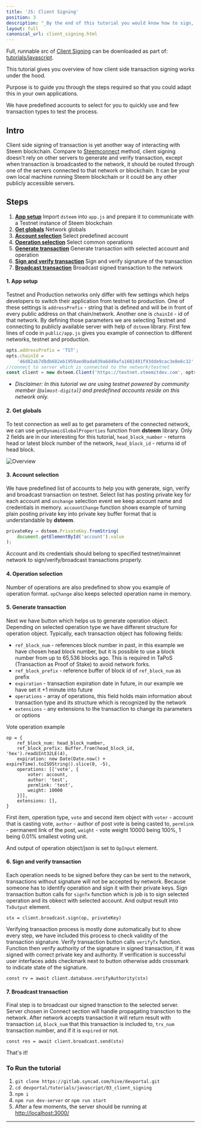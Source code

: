 ```yaml
---
title: 'JS: Client Signing'
position: 3
description: "_By the end of this tutorial you would know how to sign, verify broadcast transactions locally on Steem._"
layout: full
canonical_url: client_signing.html
---              
```

<span class="fa-pull-left top-of-tutorial-repo-link"><span class="first-word">Full</span>, runnable src of [Client Signing](https://gitlab.syncad.com/hive/devportal/-/tree/master/tutorials/javascript/tutorials/03_client_signing) can be downloaded as part of: [tutorials/javascript](https://gitlab.syncad.com/hive/devportal/-/tree/master/tutorials/javascript).</span>
<br>



This tutorial gives you overview of how client side transaction signing works under the hood.

Purpose is to guide you through the steps required so that you could adapt this in your own applications.

We have predefined accounts to select for you to quickly use and few transaction types to test the process.

## Intro

Client side signing of transaction is yet another way of interacting with Steem blockchain. Compare to [Steemconnect](https://github.com/steemit/devportal-tutorials-js/tree/master/tutorials/02_steemconnect) method, client signing doesn't rely on other servers to generate and verify transaction, except when transaction is broadcasted to the network, it should be routed through one of the servers connected to that network or blockchain. It can be your own local machine running Steem blockchain or it could be any other publicly accessible servers.

## Steps

1.  [**App setup**](#app-setup) Import `dsteem` into `app.js` and prepare it to communicate with a Testnet instance of Steem blockchain
1.  [**Get globals**](#get-globals) Network globals
1.  [**Account selection**](#account-selection) Select predefined account
1.  [**Operation selection**](#operation-selection) Select common operations
1.  [**Generate transaction**](#generate-trx) Generate transaction with selected account and operation
1.  [**Sign and verify transaction**](#sav-trx) Sign and verify signature of the transaction
1.  [**Broadcast transaction**](#broadcast-trx) Broadcast signed transaction to the network

#### 1. App setup<a name="app-setup"></a>

Testnet and Production networks only differ with few settings which helps developers to switch their application from testnet to production. One of these settings is `addressPrefix` - string that is defined and will be in front of every public address on that chain/network. Another one is `chainId` - id of that network. By defining those parameters we are selecting Testnet and connecting to publicly available server with help of `dsteem` library. First few lines of code in `public/app.js` gives you example of connection to different networks, testnet and production.

```javascript
opts.addressPrefix = 'TST';
opts.chainId =
    '46d82ab7d8db682eb1959aed0ada039a6d49afa1602491f93dde9cac3e8e6c32';
//connect to server which is connected to the network/testnet
const client = new dsteem.Client('https://testnet.steemitdev.com', opts);
```

*   _Disclaimer: In this tutorial we are using testnet powered by community member (`@almost-digital`) and predefined accounts reside on this network only._

#### 2. Get globals<a name="get-globals"></a>

To test connection as well as to get parameters of the connected network, we can use `getDynamicGlobalProperties` function from **dsteem** library. Only 2 fields are in our interesting for this tutorial, `head_block_number` - returns head or latest block number of the network, `head_block_id` - returns id of head block.

![Overview](https://gitlab.syncad.com/hive/devportal/-/raw/master/tutorials/javascript/tutorials/03_client_signing/images/overview.png)

#### 3. Account selection<a name="account-selection"></a>

We have predefined list of accounts to help you with generate, sign, verify and broadcast transaction on testnet. Select list has posting private key for each account and `onchange` selection event we keep account name and credentials in memory. `accountChange` function shows example of turning plain posting private key into private key buffer format that is understandable by **dsteem**.

```javascript
privateKey = dsteem.PrivateKey.fromString(
    document.getElementById('account').value
);
```

Account and its credentials should belong to specified testnet/mainnet network to sign/verify/broadcast transactions properly.

#### 4. Operation selection<a name="operation-selection"></a>

Number of operations are also predefined to show you example of operation format. `opChange` also keeps selected operation name in memory.

#### 5. Generate transaction<a name="generate-trx"></a>

Next we have button which helps us to generate operation object. Depending on selected operation type we have different structure for operation object. Typically, each transaction object has following fields:

*   `ref_block_num` - references block number in past, in this example we have chosen head block number, but it is possible to use a block number from up to 65,536 blocks ago. This is required in TaPoS (Transaction as Proof of Stake) to avoid network forks.
*   `ref_block_prefix` - reference buffer of block id of `ref_block_num` as prefix
*   `expiration` - transaction expiration date in future, in our example we have set it +1 minute into future
*   `operations` - array of operations, this field holds main information about transaction type and its structure which is recognized by the network
*   `extensions` - any extensions to the transaction to change its parameters or options

Vote operation example

```
op = {
    ref_block_num: head_block_number,
    ref_block_prefix: Buffer.from(head_block_id, 'hex').readUInt32LE(4),
    expiration: new Date(Date.now() + expireTime).toISOString().slice(0, -5),
    operations: [['vote', {
        voter: account,
        author: 'test',
        permlink: 'test',
        weight: 10000
    }]],
    extensions: [],
}
```

First item, operation type, `vote` and second item object with `voter` - account that is casting vote, `author` - author of post vote is being casted to, `permlink` - permanent link of the post, `weight` - vote weight 10000 being 100%, 1 being 0.01% smallest voting unit.

And output of operation object/json is set to `OpInput` element.

#### 6. Sign and verify transaction<a name="sav-trx"></a>

Each operation needs to be signed before they can be sent to the network, transactions without signature will not be accepted by network. Because someone has to identify operation and sign it with their private keys. Sign transaction button calls for `signTx` function which is job is to sign selected operation and its obkect with selected account. And output result into `TxOutput` element.

`stx = client.broadcast.sign(op, privateKey)`

Verifying transaction process is mostly done automatically but to show every step, we have included this process to check validity of the transaction signature. Verify transaction button calls `verifyTx` function. Function then verify authority of the signature in signed transaction, if it was signed with correct private key and authority. If verification is successful user interfaces adds checkmark next to button otherwise adds crossmark to indicate state of the signature.

`const rv = await client.database.verifyAuthority(stx)`

#### 7. Broadcast transaction<a name="broadcast-trx"></a>

Final step is to broadcast our signed transction to the selected server. Server chosen in Connect section will handle propagating transction to the network. After network accepts transaction it will return result with transaction `id`, `block_num` that this transaction is included to, `trx_num` transaction number, and if it is `expired` or not.

`const res = await client.broadcast.send(stx)`

That's it!

### To Run the tutorial

1.  `git clone https://gitlab.syncad.com/hive/devportal.git`
1.  `cd devportal/tutorials/javascript/03_client_signing`
1.  `npm i`
1.  `npm run dev-server` or `npm run start`
1.  After a few moments, the server should be running at [http://localhost:3000/](http://localhost:3000/)


---
